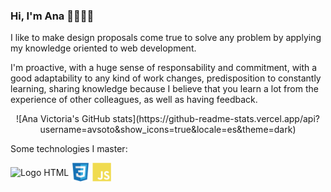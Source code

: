 ### Hi, I'm Ana 👋👩🏾‍💻

I like to make design proposals come true to solve any problem by applying my knowledge oriented to web development.

I'm proactive, with a huge sense of responsability and commitment, with a good adaptability to any kind of work changes, predisposition to constantly learning, sharing knowledge because I believe that you learn a lot from the experience of other colleagues, as well as having feedback.

<div align="center">
   <!-- GitHub Stats Card -->
   ![Ana Victoria's GitHub stats](https://github-readme-stats.vercel.app/api?username=avsoto&show_icons=true&locale=es&theme=dark)
</div>

Some technologies I master:
<div style="display: inline_block">
  <img align="center" alt="Logo HTML" height="30" width="30" src="https://cdn.jsdelivr.net/gh/devicons/devicon/icons/html5/html5-original-wordmark.svg">
  <img align="center" alt="Logo CSS" height="30" width="30" src="https://raw.githubusercontent.com/devicons/devicon/master/icons/css3/css3-original.svg">
  <img align="center" alt="Logo JS" height="30" width="30" src="https://raw.githubusercontent.com/devicons/devicon/master/icons/javascript/javascript-plain.svg">
</div> 
<br> 


<!--
**avsoto/avsoto** is a ✨ _special_ ✨ repository because its `README.md` (this file) appears on your GitHub profile.

Here are some ideas to get you started:

- 🔭 I’m currently working on ...
- 🌱 I’m currently learning ...
- 👯 I’m looking to collaborate on ...
- 🤔 I’m looking for help with ...
- 💬 Ask me about ...
- 📫 How to reach me: ...
- 😄 Pronouns: ...
- ⚡ Fun fact: ...
-->
